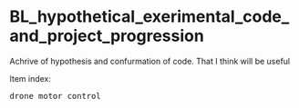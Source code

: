 # BL_hypothetical_exerimental_code_and_project_progression

<!format area html>
<style>
 .tab4 
   {
      tab-size : 4;
   }
 </style>

<p>
Achrive of hypothesis and confurmation of code. 
That I think will be useful

Item index:

 <pre class = "tab4" >drone motor control </pre>

</p>



<!DOCTYPE html> 
<html> 
<head> 
    <title> 
        How to insert spaces/tabs in text using HTML/CSS? 
    </title> 
    <style> 
        .tab1 { 
            tab-size: 2; 
        } 
  
        .tab2 { 
            tab-size: 4; 
        } 
  
        .tab4 { 
            tab-size: 8; 
        } 
    </style> 
</head> 
<body> 
    <h1 style="color: green">GeeksforGeeks</h1> 
    <b>How to insert spaces/tabs in text using HTML/CSS?</b> 
      
    <pre class="tab1">This is a    tab    with 2 spaces.</pre> 
    <pre class="tab2">This is a    tab    with 4 spaces.</pre> 
    <pre class="tab4">This is a    tab    with 8 spaces.</pre> 
</body> 
</html> 

